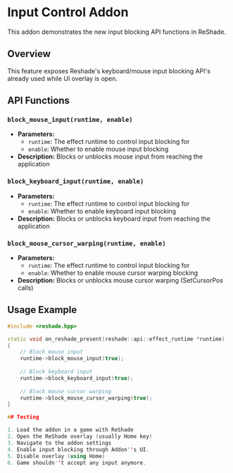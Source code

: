 # Input Control Addon

This addon demonstrates the new input blocking API functions in ReShade.

## Overview

This feature exposes Reshade's keyboard/mouse input blocking API's already used while UI overlay is open.

## API Functions

### `block_mouse_input(runtime, enable)`
- **Parameters:**
  - `runtime`: The effect runtime to control input blocking for
  - `enable`: Whether to enable mouse input blocking
- **Description:** Blocks or unblocks mouse input from reaching the application

### `block_keyboard_input(runtime, enable)`
- **Parameters:**
  - `runtime`: The effect runtime to control input blocking for
  - `enable`: Whether to enable keyboard input blocking
- **Description:** Blocks or unblocks keyboard input from reaching the application

### `block_mouse_cursor_warping(runtime, enable)`
- **Parameters:**
  - `runtime`: The effect runtime to control input blocking for
  - `enable`: Whether to enable mouse cursor warping blocking
- **Description:** Blocks or unblocks mouse cursor warping (SetCursorPos calls)

## Usage Example

```cpp
#include <reshade.hpp>

static void on_reshade_present(reshade::api::effect_runtime *runtime)
{
    // Block mouse input
    runtime->block_mouse_input(true);
    
    // Block keyboard input
    runtime->block_keyboard_input(true);
    
    // Block mouse cursor warping
    runtime->block_mouse_cursor_warping(true);
}

## Testing

1. Load the addon in a game with ReShade
2. Open the ReShade overlay (usually Home key)
3. Navigate to the addon settings
4. Enable input blocking through Addon''s UI.
5. Disable overlay (using Home)
6. Game shouldn''t accept any input anymore.